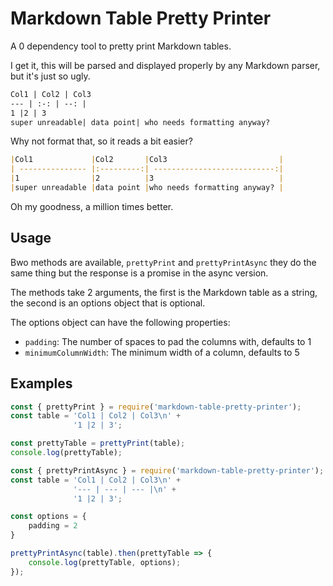 # Markdown Table Pretty Printer
A 0 dependency tool to pretty print Markdown tables.

I get it, this will be parsed and displayed properly by any Markdown parser, but it's just so ugly.
```markdown
Col1 | Col2 | Col3
--- | :-: | --: |
1 |2 | 3
super unreadable| data point| who needs formatting anyway?
```

Why not format that, so it reads a bit easier?
```markdown
|Col1             |Col2       |Col3                         |
| --------------- |:---------:| ---------------------------:|
|1                |2          |3                            |
|super unreadable |data point |who needs formatting anyway? |
```

Oh my goodness, a million times better.

## Usage

Bwo methods are available, `prettyPrint` and `prettyPrintAsync` they do the same thing but the response is a promise in the async version.

The methods take 2 arguments, the first is the Markdown table as a string, the second is an options object that is optional.

The options object can have the following properties:
 - `padding`: The number of spaces to pad the columns with, defaults to 1
 - `minimumColumnWidth`: The minimum width of a column, defaults to 5

## Examples

```javascript
const { prettyPrint } = require('markdown-table-pretty-printer');
const table = 'Col1 | Col2 | Col3\n' +
              '1 |2 | 3';

const prettyTable = prettyPrint(table);
console.log(prettyTable);
```

```javascript
const { prettyPrintAsync } = require('markdown-table-pretty-printer');
const table = 'Col1 | Col2 | Col3\n' +
              '--- | --- | --- |\n' +
              '1 |2 | 3';

const options = {
    padding = 2
}

prettyPrintAsync(table).then(prettyTable => {
    console.log(prettyTable, options);
});
```
